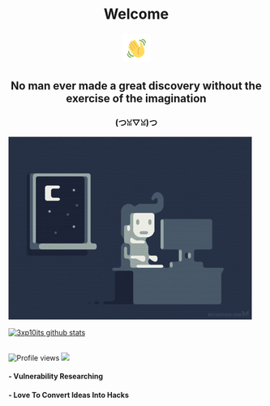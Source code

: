 <h1 align="center">Welcome</h1>
<h3 align="center"><img src="https://github.com/3xp10its/3xp10its/blob/main/gifs/Wave.gif" height="55px" width="55px"</h3>
<h2 align="center">No man ever made a great discovery without the exercise of the imagination</h2>
<h3 align="center">(つꈍ▽ꈍ)つ</h3>

<img src="https://github.com/3xp10its/3xp10its/blob/main/gifs/coding.gif" alt="coding ?">

[![3xp10its github stats](https://github-readme-stats.vercel.app/api?username=3xp10its&theme=dracula&show_icons=true)](https://github.com/3xp10its)

<br><img src="https://gpvc.arturio.dev/3xp10its" alt="Profile views">
[<img src="https://img.shields.io/twitter/follow/mgdhermes?label=follow&style=social">](https://twitter.com/mgdhermes)
#### - Vulnerability Researching
#### - Love To Convert Ideas Into Hacks  
